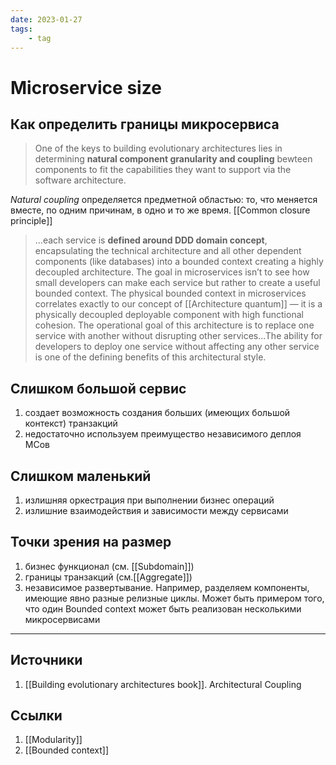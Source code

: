 ```yaml
---
date: 2023-01-27
tags:
    - tag
---
```

# Microservice size

## Как определить границы микросервиса

> One of the keys to building evolutionary architectures lies in determining **natural component granularity and coupling** bewteen components to fit the capabilities they want to support via the software architecture.

*Natural coupling* определяется предметной областью: то, что меняется вместе, по одним причинам, в одно и то же время. [[Common closure principle]] 

> ...each service is **defined around DDD domain concept**, encapsulating the technical architecture and all other dependent components (like databases) into a bounded context creating a highly decoupled architecture. 
> The goal in microservices isn’t to see how small developers can make each service but rather to create a useful bounded context.
> The physical bounded context in microservices correlates exactly to our concept of [[Architecture quantum]] — it is a physically decoupled deployable component with high functional cohesion.
> The operational goal of this architecture is to replace one service with another without disrupting other services...The ability for developers to deploy one service without affecting any other service is one of the defining benefits of this architectural style.

## Слишком большой сервис

1. создает возможность создания больших (имеющих большой контекст) транзакций
1. недостаточно используем преимущество независимого деплоя МСов

## Слишком маленький

1. излишняя оркестрация при выполнении бизнес операций
1. излишние взаимодействия и зависимости между сервисами

## Точки зрения на размер

1. бизнес функционал (см. [[Subdomain]])
1. границы транзакций (см.[[Aggregate]])
1. независимое развертывание. Например, разделяем компоненты, имеющие явно разные релизные циклы. Может быть примером того, что один Bounded context может быть реализован несколькими микросервисами

---

## Источники

1. [[Building evolutionary architectures book]]. Architectural Coupling

## Ссылки

1. [[Modularity]]
1. [[Bounded context]]
